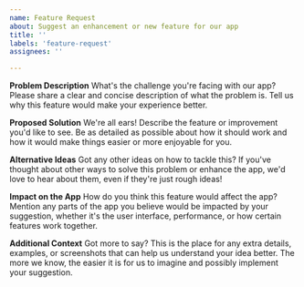```yaml
---
name: Feature Request
about: Suggest an enhancement or new feature for our app
title: ''
labels: 'feature-request'
assignees: ''

---
```


**Problem Description**
What's the challenge you're facing with our app? Please share a clear and concise description of what the problem is. Tell us why this feature would make your experience better.

**Proposed Solution**
We're all ears! Describe the feature or improvement you'd like to see. Be as detailed as possible about how it should work and how it would make things easier or more enjoyable for you.

**Alternative Ideas**
Got any other ideas on how to tackle this? If you've thought about other ways to solve this problem or enhance the app, we'd love to hear about them, even if they're just rough ideas!

**Impact on the App**
How do you think this feature would affect the app? Mention any parts of the app you believe would be impacted by your suggestion, whether it's the user interface, performance, or how certain features work together.

**Additional Context**
Got more to say? This is the place for any extra details, examples, or screenshots that can help us understand your idea better. The more we know, the easier it is for us to imagine and possibly implement your suggestion.